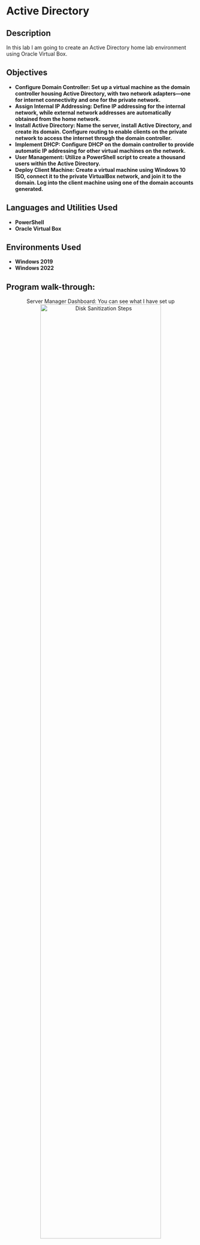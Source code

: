 <h1>Active Directory</h1>


<h2>Description</h2>
In this lab I am going to create an Active Directory home lab environment using Oracle Virtual Box.
<br />


<h2>Objectives</h2>

- <b>Configure Domain Controller: Set up a virtual machine as the domain controller housing Active Directory, with two network adapters—one for internet connectivity and one for the private network.</b> 
- <b>Assign Internal IP Addressing: Define IP addressing for the internal network, while external network addresses are automatically obtained from the home network.</b>
- <b>Install Active Directory: Name the server, install Active Directory, and create its domain. Configure routing to enable clients on the private network to access the internet through the domain controller.</b>
- <b>Implement DHCP: Configure DHCP on the domain controller to provide automatic IP addressing for other virtual machines on the network.</b>
- <b>User Management: Utilize a PowerShell script to create a thousand users within the Active Directory.</b>
- <b>Deploy Client Machine: Create a virtual machine using Windows 10 ISO, connect it to the private VirtualBox network, and join it to the domain. Log into the client machine using one of the domain accounts generated.</b>


<h2>Languages and Utilities Used</h2>

- <b>PowerShell</b> 
- <b>Oracle Virtual Box</b>

<h2>Environments Used </h2>

- <b>Windows 2019</b> 
- <b>Windows 2022</b>

<h2>Program walk-through:</h2>

<p align="center">
Server Manager Dashboard: You can see what I have set up <br/>
<img src="https://i.imgur.com/Z0PQkqU.png" height="80%" width="80%" alt="Disk Sanitization Steps"/>
<br />
<br />
Active Directory Domain Services: Showcasing the domain created <br/>
<img src="https://i.imgur.com/L8JSUTc.png" height="80%" width="80%" alt="Disk Sanitization Steps"/>
<br />
<br />
Network: I set up an external and internal network  <br/>
<img src="https://i.imgur.com/DiZ6QkK.png" height="80%" width="80%" alt="Disk Sanitization Steps"/>
<br />
<br />
Network: Clients have a private network  <br/>
<img src="https://i.imgur.com/XR6rUPk.png" height="80%" width="80%" alt="Disk Sanitization Steps"/>
<br />
<br />
Active Directory: You will see admins, users, and computers connected to the domain <br/>
<img src="https://i.imgur.com/EXr1umJ.png" height="80%" width="80%" alt="Disk Sanitization Steps"/>
<br />
<br />
Client: Shows lease expiration (can change depending who the clients are) <br/>
<img src="https://i.imgur.com/CaHZk9M.png" height="80%" width="80%" alt="Disk Sanitization Steps"/>
<br />
<br />
PowerShell: Script to create 1,000 users <br/>
<img src="https://i.imgur.com/WfOtKdz.png" height="80%" width="80%" alt="Disk Sanitization Steps"/>
  <br />
<br />
Usernames and passwords created  <br/>
<img src="https://i.imgur.com/Ot3crRy.png" height="80%" width="80%" alt="Disk Sanitization Steps"/>
<br />
<br />
Client: User can log on using the domain, while having access to the internet on a private network <br/>
<img src="https://i.imgur.com/3Bp4POe.png" height="80%" width="80%" alt="Disk Sanitization Steps"/>
</p>

<!--
 ```diff
- text in red
+ text in green
! text in orange
# text in gray
@@ text in purple (and bold)@@
```
--!>
